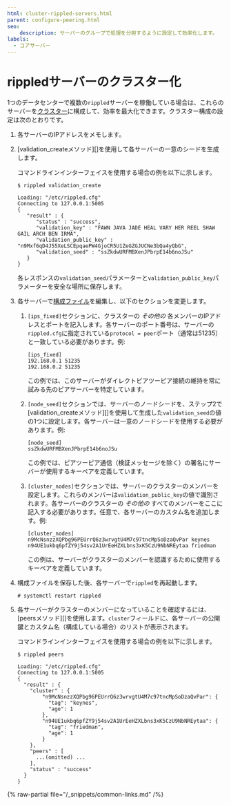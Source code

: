 ```yaml
---
html: cluster-rippled-servers.html
parent: configure-peering.html
seo:
    description: サーバーのグループで処理を分担するように設定して効率化します。
labels:
  - コアサーバー
---
```

# rippledサーバーのクラスター化

1つのデータセンターで複数の`rippled`サーバーを稼働している場合は、これらのサーバーを[クラスター](../../../concepts/networks-and-servers/clustering.md)に構成して、効率を最大化できます。クラスター構成の設定は次のとおりです。

1. 各サーバーのIPアドレスをメモします。

2. [validation_createメソッド][]を使用して各サーバーの一意のシードを生成します。

    コマンドラインインターフェイスを使用する場合の例を以下に示します。

    ```
    $ rippled validation_create

    Loading: "/etc/rippled.cfg"
    Connecting to 127.0.0.1:5005
    {
       "result" : {
          "status" : "success",
          "validation_key" : "FAWN JAVA JADE HEAL VARY HER REEL SHAW GAIL ARCH BEN IRMA",
          "validation_public_key" : "n9Mxf6qD4J55XeLSCEpqaePW4GjoCR5U1ZeGZGJUCNe3bQa4yQbG",
          "validation_seed" : "ssZkdwURFMBXenJPbrpE14b6noJSu"
       }
    }
    ```

    各レスポンスの`validation_seed`パラメーターと`validation_public_key`パラメーターを安全な場所に保存します。

3. 各サーバーで[構成ファイル](https://github.com/XRPLF/rippled/blob/master/cfg/rippled-example.cfg)を編集し、以下のセクションを変更します。

    1. `[ips_fixed]`セクションに、クラスターの _その他の_ 各メンバーのIPアドレスとポートを記入します。各サーバーのポート番号は、サーバーの `rippled.cfg`に指定されている`protocol = peer`ポート（通常は51235）と一致している必要があります。例:

        ```
        [ips_fixed]
        192.168.0.1 51235
        192.168.0.2 51235
        ```

        この例では、このサーバーがダイレクトピアツーピア接続の維持を常に試みる先のピアサーバーを特定しています。

    2. `[node_seed]`セクションでは、サーバーのノードシードを、ステップ2で[validation_createメソッド][]を使用して生成した`validation_seed`の値の1つに設定します。各サーバーは一意のノードシードを使用する必要があります。例:

        ```
        [node_seed]
        ssZkdwURFMBXenJPbrpE14b6noJSu
        ```

        この例では、ピアツーピア通信（検証メッセージを除く）の署名にサーバーが使用するキーペアを定義しています。

    3. `[cluster_nodes]`セクションでは、サーバーのクラスターのメンバーを設定します。これらのメンバーは`validation_public_key`の値で識別されます。各サーバーのクラスターの _その他の_ すべてのメンバーをここに記入する必要があります。任意で、各サーバーのカスタム名を追加します。例:

        ```
        [cluster_nodes]
        n9McNsnzzXQPbg96PEUrrQ6z3wrvgtU4M7c97tncMpSoDzaQvPar keynes
        n94UE1ukbq6pfZY9j54sv2A1UrEeHZXLbns3xK5CzU9NbNREytaa friedman
        ```

        この例は、サーバーがクラスターのメンバーを認識するために使用するキーペアを定義しています。

4. 構成ファイルを保存した後、各サーバーで`rippled`を再起動します。

    ```
    # systemctl restart rippled
    ```

5. 各サーバーがクラスターのメンバーになっていることを確認するには、[peersメソッド][]を使用します。`cluster`フィールドに、各サーバーの公開鍵とカスタム名（構成している場合）のリストが表示されます。

    コマンドラインインターフェイスを使用する場合の例を以下に示します。

    ```
    $ rippled peers

    Loading: "/etc/rippled.cfg"
    Connecting to 127.0.0.1:5005
    {
      "result" : {
        "cluster" : {
            "n9McNsnzzXQPbg96PEUrrQ6z3wrvgtU4M7c97tncMpSoDzaQvPar": {
              "tag": "keynes",
              "age": 1
            },
            "n94UE1ukbq6pfZY9j54sv2A1UrEeHZXLbns3xK5CzU9NbNREytaa": {
              "tag": "friedman",
              "age": 1
            }
        },
        "peers" : [
          ...(omitted) ...
        ],
        "status" : "success"
      }
    }
    ```

{% raw-partial file="/_snippets/common-links.md" /%}
